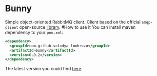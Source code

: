 # Bunny
Simple object-oriented RabbitMQ client. Client based 
on the official `amqp-client` open-source [library](https://github.com/rabbitmq/rabbitmq-java-client/).
#How to use it
You can  install maven dependency to your `pom.xml`:
```xml
<dependency>
  <groupId>com.github.volodya-lombrozo</groupId>
  <artifactId>bunny</artifactId>
  <version>0.0.2</version>
</dependency>
```
The latest version you could find [here](https://search.maven.org/artifact/com.github.volodya-lombrozo/bunny).
